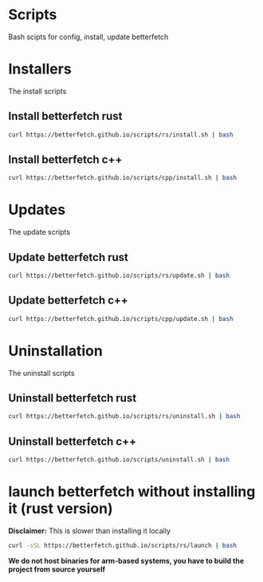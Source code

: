 # Scripts

Bash scipts for config, install, update betterfetch

# Installers

The install scripts

## Install betterfetch rust

```bash
curl https://betterfetch.github.io/scripts/rs/install.sh | bash
```

## Install betterfetch c++

```bash
curl https://betterfetch.github.io/scripts/cpp/install.sh | bash
```

# Updates

The update scripts

## Update betterfetch rust

```bash
curl https://betterfetch.github.io/scripts/rs/update.sh | bash
```

## Update betterfetch c++

```bash
curl https://betterfetch.github.io/scripts/cpp/update.sh | bash
```

# Uninstallation

The uninstall scripts

## Uninstall betterfetch rust

```bash
curl https://betterfetch.github.io/scripts/rs/uninstall.sh | bash
```

## Uninstall betterfetch c++

```bash
curl https://betterfetch.github.io/scripts/uninstall.sh | bash
```

# launch betterfetch without installing it (rust version)

**Disclaimer:** This is slower than installing it locally

```bash
curl -sSL https://betterfetch.github.io/scripts/rs/launch | bash
```

**We do not host binaries for arm-based systems, you have to build the project from source yourself**

